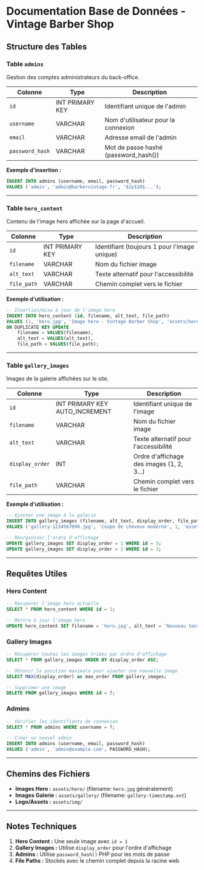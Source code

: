 # Documentation Base de Données - Vintage Barber Shop

## Structure des Tables

### Table `admins`
Gestion des comptes administrateurs du back-office.

| Colonne | Type | Description |
|---------|------|-------------|
| `id` | INT PRIMARY KEY | Identifiant unique de l'admin |
| `username` | VARCHAR | Nom d'utilisateur pour la connexion |
| `email` | VARCHAR | Adresse email de l'admin |
| `password_hash` | VARCHAR | Mot de passe hashé (password_hash()) |

**Exemple d'insertion :**
```sql
INSERT INTO admins (username, email, password_hash) 
VALUES ('admin', 'admin@barbervintage.fr', '$2y$10$...');
```

---

### Table `hero_content`
Contenu de l'image hero affichée sur la page d'accueil.

| Colonne | Type | Description |
|---------|------|-------------|
| `id` | INT PRIMARY KEY | Identifiant (toujours 1 pour l'image unique) |
| `filename` | VARCHAR | Nom du fichier image |
| `alt_text` | VARCHAR | Texte alternatif pour l'accessibilité |
| `file_path` | VARCHAR | Chemin complet vers le fichier |

**Exemple d'utilisation :**
```sql
-- Insertion/mise à jour de l'image hero
INSERT INTO hero_content (id, filename, alt_text, file_path) 
VALUES (1, 'hero.jpg', 'Image hero - Vintage Barber Shop', 'assets/hero/hero.jpg')
ON DUPLICATE KEY UPDATE 
    filename = VALUES(filename),
    alt_text = VALUES(alt_text),
    file_path = VALUES(file_path);
```

---

### Table `gallery_images`
Images de la galerie affichées sur le site.

| Colonne | Type | Description |
|---------|------|-------------|
| `id` | INT PRIMARY KEY AUTO_INCREMENT | Identifiant unique de l'image |
| `filename` | VARCHAR | Nom du fichier image |
| `alt_text` | VARCHAR | Texte alternatif pour l'accessibilité |
| `display_order` | INT | Ordre d'affichage des images (1, 2, 3...) |
| `file_path` | VARCHAR | Chemin complet vers le fichier |

**Exemple d'utilisation :**
```sql
-- Ajouter une image à la galerie
INSERT INTO gallery_images (filename, alt_text, display_order, file_path) 
VALUES ('gallery-1234567890.jpg', 'Coupe de cheveux moderne', 1, 'assets/gallery/gallery-1234567890.jpg');

-- Réorganiser l'ordre d'affichage
UPDATE gallery_images SET display_order = 1 WHERE id = 5;
UPDATE gallery_images SET display_order = 2 WHERE id = 3;
```

---

## Requêtes Utiles

### Hero Content
```sql
-- Récupérer l'image hero actuelle
SELECT * FROM hero_content WHERE id = 1;

-- Mettre à jour l'image hero
UPDATE hero_content SET filename = 'hero.jpg', alt_text = 'Nouveau texte', file_path = 'assets/hero/hero.jpg' WHERE id = 1;
```

### Gallery Images
```sql
-- Récupérer toutes les images triées par ordre d'affichage
SELECT * FROM gallery_images ORDER BY display_order ASC;

-- Obtenir la position maximale pour ajouter une nouvelle image
SELECT MAX(display_order) as max_order FROM gallery_images;

-- Supprimer une image
DELETE FROM gallery_images WHERE id = ?;
```

### Admins
```sql
-- Vérifier les identifiants de connexion
SELECT * FROM admins WHERE username = ?;

-- Créer un nouvel admin
INSERT INTO admins (username, email, password_hash) 
VALUES ('admin', 'admin@example.com', PASSWORD_HASH);
```

---

## Chemins des Fichiers

- **Images Hero :** `assets/hero/` (filename: `hero.jpg` généralement)
- **Images Galerie :** `assets/gallery/` (filename: `gallery-timestamp.ext`)
- **Logo/Assets :** `assets/img/`

---

## Notes Techniques

1. **Hero Content :** Une seule image avec `id = 1`
2. **Gallery Images :** Utilise `display_order` pour l'ordre d'affichage
3. **Admins :** Utilise `password_hash()` PHP pour les mots de passe
4. **File Paths :** Stockés avec le chemin complet depuis la racine web
